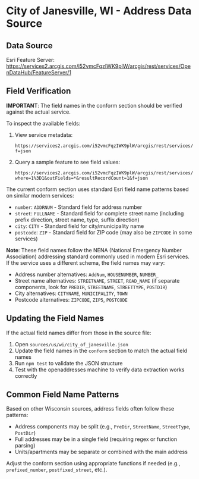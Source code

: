 # City of Janesville, WI - Address Data Source

## Data Source
Esri Feature Server: https://services2.arcgis.com/i52vmcFqzIWK9plW/arcgis/rest/services/OpenDataHub/FeatureServer/1

## Field Verification

**IMPORTANT**: The field names in the conform section should be verified against the actual service.

To inspect the available fields:

1. View service metadata:
   ```
   https://services2.arcgis.com/i52vmcFqzIWK9plW/arcgis/rest/services/OpenDataHub/FeatureServer/1?f=json
   ```

2. Query a sample feature to see field values:
   ```
   https://services2.arcgis.com/i52vmcFqzIWK9plW/arcgis/rest/services/OpenDataHub/FeatureServer/1/query?where=1%3D1&outFields=*&resultRecordCount=1&f=json
   ```

The current conform section uses standard Esri field name patterns based on similar modern services:
- `number`: `ADDRNUM` - Standard field for address number
- `street`: `FULLNAME` - Standard field for complete street name (including prefix direction, street name, type, suffix direction)
- `city`: `CITY` - Standard field for city/municipality name
- `postcode`: `ZIP` - Standard field for ZIP code (may also be `ZIPCODE` in some services)

**Note**: These field names follow the NENA (National Emergency Number Association) addressing standard commonly used in modern Esri services. If the service uses a different schema, the field names may vary:
- Address number alternatives: `AddNum`, `HOUSENUMBER`, `NUMBER_`
- Street name alternatives: `STREETNAME`, `STREET`, `ROAD_NAME` (if separate components, look for `PREDIR`, `STREETNAME`, `STREETTYPE`, `POSTDIR`)
- City alternatives: `CITYNAME`, `MUNICIPALITY`, `TOWN`
- Postcode alternatives: `ZIPCODE`, `ZIP5`, `POSTCODE`

## Updating the Field Names

If the actual field names differ from those in the source file:

1. Open `sources/us/wi/city_of_janesville.json`
2. Update the field names in the `conform` section to match the actual field names
3. Run `npm test` to validate the JSON structure
4. Test with the openaddresses machine to verify data extraction works correctly

## Common Field Name Patterns

Based on other Wisconsin sources, address fields often follow these patterns:
- Address components may be split (e.g., `PreDir`, `StreetName`, `StreetType`, `PostDir`)
- Full addresses may be in a single field (requiring regex or function parsing)
- Units/apartments may be separate or combined with the main address

Adjust the conform section using appropriate functions if needed (e.g., `prefixed_number`, `postfixed_street`, etc.).
